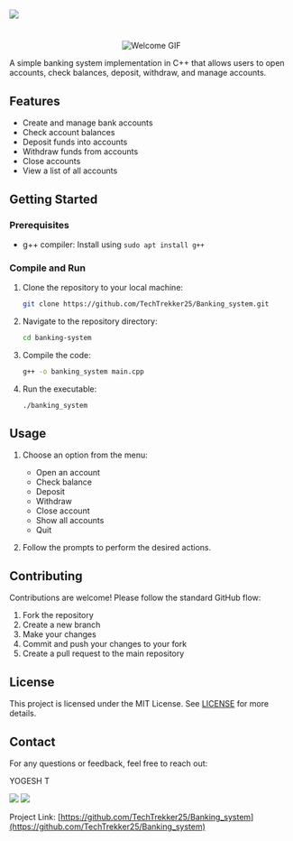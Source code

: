 # <p align="center">
# <img src="https://mintbook.com/assetsNew/img/university.gif">
# </p>
<p align="center">
  <img src="https://cdn.dribbble.com/users/1375936/screenshots/7128890/media/5fcc028efb1f50a1c489ba5dac46e415.gif" alt="Welcome GIF">
</p>

A simple banking system implementation in C++ that allows users to open accounts, check balances, deposit, withdraw, and manage accounts.

## Features

- Create and manage bank accounts
- Check account balances
- Deposit funds into accounts
- Withdraw funds from accounts
- Close accounts
- View a list of all accounts

## Getting Started

### Prerequisites

- g++ compiler: Install using `sudo apt install g++`

### Compile and Run

1. Clone the repository to your local machine:

   ```bash
   git clone https://github.com/TechTrekker25/Banking_system.git
   ```

2. Navigate to the repository directory:

   ```bash
   cd banking-system
   ```

3. Compile the code:

   ```bash
   g++ -o banking_system main.cpp
   ```

4. Run the executable:

   ```bash
   ./banking_system
   ```

## Usage

1. Choose an option from the menu:
   - Open an account
   - Check balance
   - Deposit
   - Withdraw
   - Close account
   - Show all accounts
   - Quit

2. Follow the prompts to perform the desired actions.

## Contributing

Contributions are welcome! Please follow the standard GitHub flow:

1. Fork the repository
2. Create a new branch
3. Make your changes
4. Commit and push your changes to your fork
5. Create a pull request to the main repository

## License

This project is licensed under the MIT License. See [LICENSE](LICENSE) for more details.

## Contact

For any questions or feedback, feel free to reach out:

YOGESH T

[<img src="https://img.icons8.com/color/48/000000/linkedin.png"/>](https://www.linkedin.com/in/yogesh-t-5424211bb/)
[<img src="https://img.icons8.com/color/48/000000/gmail-new.png"/>](mailto:higgsboson25022003@gmail.com)

Project Link: [https://github.com/TechTrekker25/Banking_system](https://github.com/TechTrekker25/Banking_system)
